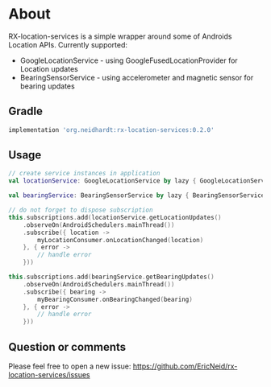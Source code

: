 # About

RX-location-services is a simple wrapper around some of Androids Location APIs. Currently supported:

* GoogleLocationService - using GoogleFusedLocationProvider for Location updates
* BearingSensorService - using accelerometer and magnetic sensor for bearing updates

## Gradle

```gradle
implementation 'org.neidhardt:rx-location-services:0.2.0'
```

## Usage

```kotlin
// create service instances in application
val locationService: GoogleLocationService by lazy { GoogleLocationService(this.applicationContext) }

val bearingService: BearingSensorService by lazy { BearingSensorService(this.applicationContext) }
```

```kotlin
// do not forget to dispose subscription
this.subscriptions.add(locationService.getLocationUpdates()
    .observeOn(AndroidSchedulers.mainThread())
    .subscribe({ location ->
        myLocationConsumer.onLocationChanged(location)
    }, { error ->
        // handle error
    }))

this.subscriptions.add(bearingService.getBearingUpdates()
    .observeOn(AndroidSchedulers.mainThread())
    .subscribe({ bearing ->
        myBearingConsumer.onBearingChanged(bearing)
    }, { error ->
        // handle error
    }))
```

## Question or comments

Please feel free to open a new issue:
<https://github.com/EricNeid/rx-location-services/issues>
